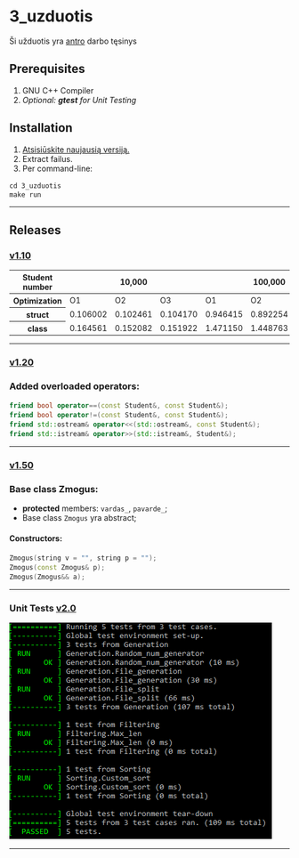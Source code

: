 # 3_uzduotis
Ši užduotis yra [antro](https://github.com/Effanuel/Duomenu-apdorojimas) darbo tęsinys

## Prerequisites
1. GNU C++ Compiler
2. *Optional: **gtest** for Unit Testing*

## Installation
1. [Atsisiūskite naujausią versiją.](https://github.com/Effanuel/3_uzduotis/releases/tag/v2.0)
2. Extract failus.
3. Per command-line:

```
cd 3_uzduotis
make run
```
---

## Releases
### [v1.10](https://github.com/Effanuel/3_uzduotis/releases/tag/v1.11)

<table>
    <thead>
        <tr>
            <th>Student number</th>
            <th colspan=3>10,000</th>
            <th colspan=3>100,000</th>
        </tr>
    </thead>
    <tbody>
        <tr>
            <th>Optimization</th>
            <td>O1</td>
            <td>O2</td>
            <td>O3</td>
            <td>O1</td>
            <td>O2</td>
            <td>O3</td>
        </tr>
        <tr>
            <th>struct</th>
            <td>0.106002</td>
            <td>0.102461</td>
            <td>0.104170</td>
            <td>0.946415</td>
            <td>0.892254</td>
            <td>0.864305</td>
        </tr>
        <tr>
            <th>class</th>
            <td>0.164561</td>
            <td>0.152082</td>
            <td>0.151922</td>
            <td>1.471150</td>
            <td>1.448763</td>
            <td>1.410840</td>
        </tr>
    </tbody>
</table>

---

### [v1.20](https://github.com/Effanuel/3_uzduotis/releases/tag/v1.20)

### Added overloaded operators:
```C++
friend bool operator==(const Student&, const Student&);
friend bool operator!=(const Student&, const Student&);
friend std::ostream& operator<<(std::ostream&, const Student&);
friend std::istream& operator>>(std::istream&, Student&);
```
---
### [v1.50](https://github.com/Effanuel/3_uzduotis/releases/tag/v1.52)
### Base class Zmogus:
* **protected** members: ```vardas_```, ```pavarde_```;
* Base class ```Zmogus``` yra abstract;


#### Constructors:
```c++
Zmogus(string v = "", string p = "");
Zmogus(const Zmogus& p);
Zmogus(Zmogus&& a);
```


---

### Unit Tests [v2.0](https://github.com/Effanuel/3_uzduotis/releases/tag/v2.0)

![Unit Test](https://github.com/Effanuel/3_uzduotis/blob/master/Unit%20Tests.png)

---
